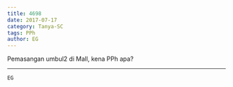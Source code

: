 ```yaml
---
title: 4698
date: 2017-07-17
category: Tanya-SC
tags: PPh
author: EG
---
```


Pemasangan umbul2 di Mall, kena PPh apa?

---



`EG`
